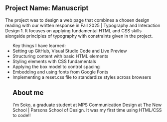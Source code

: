 <h2>Project Name: Manuscript</h2>
<p>The project was to design a web page that combines a chosen design reading with our written response in Fall 2025 | Typography and Interaction Design 1.
It focuses on applying fundamental HTML and CSS skills alongside principles of typography with constraints given in the project.
</p>

<ul> Key things I have learned:
<li>Setting up GitHub, Visual Studio Code and Live Preview</li>
<li>Structuring content with basic HTML elements</li>
<li>Styling elements with CSS fundamentals</li>
<li>Applying the box model to control spacing</li>
<li>Embedding and using fonts from Google Fonts</li>
<li>Implementing a reset.css file to standardize styles across browsers</li>

<h2>About me</h2>
<p>I'm Soko, a graduate student at MPS Communication Design at The New School | Parsons School of Design. It was my first time using HTML/CSS to code!!</p>

